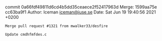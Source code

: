 commit 0a66fdf49811d6cd4b5dd35ceaece2f52417963d
Merge: 1599aa75e cc63ba9f1
Author: Iceman <iceman@iuse.se>
Date:   Sat Jun 19 19:40:56 2021 +0200

    Merge pull request #1321 from mwalker33/desfire
    
    Update cmdhfmfdes.c

